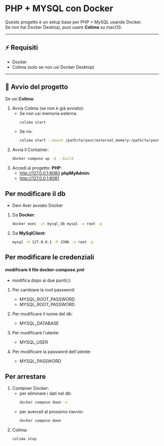 # PHP + MYSQL con Docker

Questo progetto è un setup base per PHP + MySQL usando Docker.  
Se non hai Docker Desktop, puoi usare **Colima** su macOS.

---

## ⚡ Requisiti
- Docker
- Colima (solo se non usi Docker Desktop)

---

## 🚀 Avvio del progetto

Se usi **Colima**:

1. Avvia Colima (se non è già avviato):
   - Se non usi memoria esterna:
     ```bash
     colima start
   - Se no:
     ```bash
     colima start --mount /path/to/your/external_memory:/path/to/your/external_memory

2. Avvia il Container:
   ```bash
   docker compose up -d --build

3. Accedi al progetto:
   **PHP**: 
      - http://127.0.0.1:8080
   **phpMyAdmin**:
      - http://127.0.0.1:8081

## Per modificare il db
   - Devi Aver avviato Docker
1. Da **Docker**:
   ```bash
   docker exec -it mysql_db mysql -u root -p

2. Da **MySqlClient**:
   ```bash
   mysql -h 127.0.0.1 -P 3306 -u root -p

## Per modificare le credenziali
   #### modificare il file docker-compose.yml
   - modifica dopo ai due punti(:)

1. Per cambiare la root password:
   - MYSQL_ROOT_PASSWORD
   - MYSQL_ROOT_PASSWORD

2. Per modificare il nome del db:
   - MYSQL_DATABASE

3. Per modificare l'utente:
   - MYSQL_USER

4. Per modificare la password dell'utente:
   - MYSQL_PASSWORD

## Per arrestare
1. Container Docker:
   - per eliminare i dati nel db:
      ```bash
      docker compose down -v
   - per averceli al prossimo riavvio:
      ```bash
      docker compose down

2. Colima:
   ```bash
   colima stop
